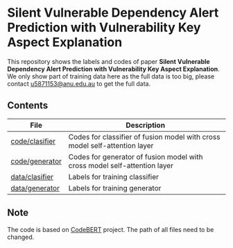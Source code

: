 # Silent Vulnerable Dependency Alert Prediction with Vulnerability Key Aspect Explanation

This repository shows the labels and codes of paper **Silent Vulnerable Dependency Alert Prediction with Vulnerability Key Aspect Explanation**.
We only show part of training data here as the full data is too big, please contact [u5871153@anu.edu.au](mailto:u5871153@anu.edu.au) to get the full data.

## Contents

| File | Description |
|-|-|
| [code/clasifier](https://github.com/anonymous-dev904/aspect_generation/tree/main/code/classifier) | Codes for classifier of fusion model with cross model self-attention layer |
| [code/generator](https://github.com/anonymous-dev904/aspect_generation/tree/main/code/generator) | Codes for generator of fusion model with cross model self-attention layer |
| [data/clasifier](https://github.com/anonymous-dev904/aspect_generation/tree/main/data/classifier) | Labels for training classifier |
| [data/generator](https://github.com/anonymous-dev904/aspect_generation/tree/main/data/generator) | Labels for training generator |


## Note
The code is based on [CodeBERT](https://github.com/microsoft/CodeBERT) project. The path of all files need to be changed.

